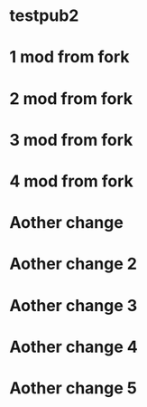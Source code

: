 # testpub2
# 1 mod from fork
# 2 mod from fork
# 3 mod from fork
# 4 mod from fork
# Aother change
# Aother change 2
# Aother change 3
# Aother change 4
# Aother change 5
